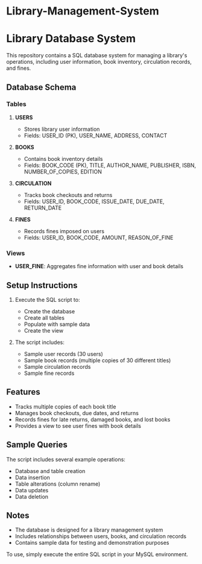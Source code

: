 # Library-Management-System
# Library Database System
 
This repository contains a SQL database system for managing a library's operations, including user information, book inventory, circulation records, and fines.

## Database Schema

### Tables

1. **USERS**
   - Stores library user information
   - Fields: USER_ID (PK), USER_NAME, ADDRESS, CONTACT

2. **BOOKS**
   - Contains book inventory details
   - Fields: BOOK_CODE (PK), TITLE, AUTHOR_NAME, PUBLISHER, ISBN, NUMBER_OF_COPIES, EDITION

3. **CIRCULATION**
   - Tracks book checkouts and returns
   - Fields: USER_ID, BOOK_CODE, ISSUE_DATE, DUE_DATE, RETURN_DATE

4. **FINES**
   - Records fines imposed on users
   - Fields: USER_ID, BOOK_CODE, AMOUNT, REASON_OF_FINE

### Views

- **USER_FINE**: Aggregates fine information with user and book details

## Setup Instructions

1. Execute the SQL script to:
   - Create the database
   - Create all tables
   - Populate with sample data
   - Create the view

2. The script includes:
   - Sample user records (30 users)
   - Sample book records (multiple copies of 30 different titles)
   - Sample circulation records
   - Sample fine records

## Features

- Tracks multiple copies of each book title
- Manages book checkouts, due dates, and returns
- Records fines for late returns, damaged books, and lost books
- Provides a view to see user fines with book details

## Sample Queries

The script includes several example operations:
- Database and table creation
- Data insertion
- Table alterations (column rename)
- Data updates
- Data deletion

## Notes

- The database is designed for a library management system
- Includes relationships between users, books, and circulation records
- Contains sample data for testing and demonstration purposes

To use, simply execute the entire SQL script in your MySQL environment.
